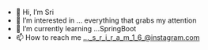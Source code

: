- 👋 Hi, I’m Sri
- 👀 I’m interested in ... everything that grabs my attention
- 🌱 I’m currently learning ...SpringBoot
- 📫 How to reach me ..._s_r_i_r_a_m_1_6_@instagram.com

<!---
SneakySri/SneakySri is a ✨ special ✨ repository because its `README.md` (this file) appears on your GitHub profile.
You can click the Preview link to take a look at your changes.
--->
